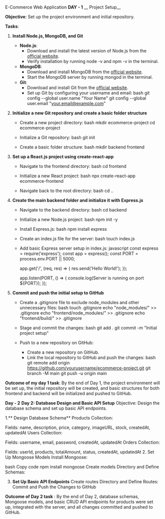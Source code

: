 E-Commerce Web Application
**DAY - 1**
__ Project Setup__

**Objective**: Set up the project environment and initial repository.

**Tasks**:

1. **Install Node.js, MongoDB, and Git**
   - __Node.js__:
     - Download and install the latest version of Node.js from the [official website](https://nodejs.org/).
     - Verify installation by running node -v and npm -v in the terminal.
   - __MongoDB__:
     - Download and install MongoDB from the [official website](https://www.mongodb.com/try/download/community).
     - Start the MongoDB server by running mongod in the terminal.
   - __Git__:
     - Download and install Git from the [official website](https://git-scm.com/downloads).
     - Set up Git by configuring your username and email:
       bash
       git config --global user.name "Your Name"
       git config --global user.email "your.email@example.com"
       

2. **Initialize a new Git repository and create a basic folder structure**
   - Create a new project directory:
     bash
     mkdir ecommerce-project
     cd ecommerce-project
     
   - Initialize a Git repository:
     bash
     git init
     
   - Create a basic folder structure:
     bash
     mkdir backend frontend
     

3. **Set up a React.js project using create-react-app**
   - Navigate to the frontend directory:
     bash
     cd frontend
     
   - Initialize a new React project:
     bash
     npx create-react-app ecommerce-frontend
     
   - Navigate back to the root directory:
     bash
     cd ..
     

4. **Create the main backend folder and initialize it with Express.js**
   - Navigate to the backend directory:
     bash
     cd backend
     
   - Initialize a new Node.js project:
     bash
     npm init -y
     
   - Install Express.js:
     bash
     npm install express
     
   - Create an index.js file for the server:
     bash
     touch index.js
     
   - Add basic Express server setup in index.js:
     javascript
     const express = require('express');
     const app = express();
     const PORT = process.env.PORT || 5000;

     app.get('/', (req, res) => {
       res.send('Hello World!');
     });

     app.listen(PORT, () => {
       console.log(Server is running on port ${PORT});
     });
     

5. **Commit and push the initial setup to GitHub**
   - Create a .gitignore file to exclude node_modules and other unnecessary files:
     bash
     touch .gitignore
     echo "node_modules/" >> .gitignore
     echo "frontend/node_modules/" >> .gitignore
     echo "frontend/build/" >> .gitignore
     
   - Stage and commit the changes:
     bash
     git add .
     git commit -m "Initial project setup"
     
   - Push to a new repository on GitHub:
     - Create a new repository on GitHub.
     - Link the local repository to GitHub and push the changes:
       bash
       git remote add origin https://github.com/yourusername/ecommerce-project.git
       git branch -M main
       git push -u origin main
       

**Outcome of my day 1 task**: By the end of Day 1, the project environment will be set up, the initial repository will be created, and basic structures for both frontend and backend will be initialized and pushed to GitHub.



**Day - 2**
**Day 2: Database Design and Basic API Setup**
Objective: Design the database schema and set up basic API endpoints.


1.** Design Database Schema**
Products Collection:

Fields: name, description, price, category, imageURL, stock, createdAt, updatedAt
Users Collection:

Fields: username, email, password, createdAt, updatedAt
Orders Collection:

Fields: userId, products, totalAmount, status, createdAt, updatedAt
2. Set Up Mongoose Models
Install Mongoose:

bash
Copy code
npm install mongoose
Create models Directory and Define Schemas:

3. **Set Up Basic API Endpoints**
Create routes Directory and Define Routes:
Commit and Push the Changes to GitHub

**Outcome of Day 2 task** : By the end of Day 2, database schemas, Mongoose models, and basic CRUD API endpoints for products were set up, integrated with the server, and all changes committed and pushed to GitHub.







